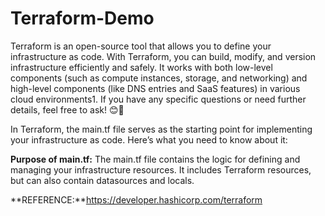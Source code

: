 # Terraform-Demo
Terraform is an open-source tool that allows you to define your infrastructure as code. With Terraform, you can build, modify, and version infrastructure efficiently and safely. It works with both low-level components (such as compute instances, storage, and networking) and high-level components (like DNS entries and SaaS features) in various cloud environments1. If you have any specific questions or need further details, feel free to ask! 😊🚀

In Terraform, the main.tf file serves as the starting point for implementing your infrastructure as code. Here’s what you need to know about it:

**Purpose of main.tf:**
    The main.tf file contains the logic for defining and managing your infrastructure resources.
    It includes Terraform resources, but can also contain datasources and locals.
    

**REFERENCE:**https://developer.hashicorp.com/terraform



